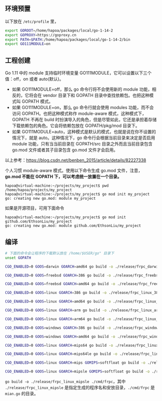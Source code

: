## 环境预置

以下放在 `/etc/profile` 里，

```bash
export GOROOT=/home/hapoa/packages/local/go-1-14-2
export GOPROXY=https://goproxy.cn
export PATH=$PATH:/home/hapoa/packages/local/go-1-14-2/bin
export GO111MODULE=on
```

## 工程创建

Go 1.11 中的 module 支持临时环境变量 GO111MODULE，它可以设置以下三个值：off，on 或者 auto(默认)。

- 如果 GO111MODULE=off，那么 go 命令行将不会使用新的 module 功能，相反的，它将会在 vendor 目录下和 GOPATH 目录中查找依赖包。也把这种模式叫 GOPATH 模式。
- 如果 GO111MODULE=on，那么 go 命令行就会使用 modules 功能，而不会访问 GOPATH。也把这种模式称作 module-aware 模式，这种模式下，GOPATH 不再在 build 时扮演导入的角色，但是尽管如此，它还是承担着存储下载依赖包的角色。它会将依赖包放在 GOPATH/pkg/mod 目录下。
- 如果 GO111MODULE=auto，这种模式是默认的模式，也就是说在你不设置的情况下，就是 auto。这种情况下，go 命令行会根据当前目录来决定是否启用 module 功能，只有当当前目录在 GOPATH/src 目录之外而且当前目录包含 go.mod 文件或者其子目录包含 go.mod 文件才会启用。

以上参考：<https://blog.csdn.net/benben_2015/article/details/82227338>

个人习惯 module-aware 模式。使用以下命令生成 go.mod 文件，注意，**go.mod 不能在 GOPATH 下，可以考虑统一放置在一个目录。**

```shell
hapoa@virtual-machine:~/projects/my_project$ pwd
/home/hapoa/projects/my_project
hapoa@virtual-machine:~/projects/my_project$ go mod init my_project
go: creating new go.mod: module my_project
```

如果是开源项目，可用下面命令

```shell
hapoa@virtual-machine:~/projects/my_project$ go mod init github.com/EthsonLiu/my_project
go: creating new go.mod: module github.com/EthsonLiu/my_project
```

## 编译

```bash
# 下面的命令会让程序的下载默认放在 /home/$USER/go" 目录下
unset GOPATH

CGO_ENABLED=0 GOOS=darwin GOARCH=amd64 go build -o ./release/frpc_darwin_amd64 ./cmd/frpc

CGO_ENABLED=0 GOOS=freebsd GOARCH=386 go build -o ./release/frpc_freebsd_386 ./cmd/frpc

CGO_ENABLED=0 GOOS=freebsd GOARCH=amd64 go build -o ./release/frpc_freebsd_amd64 ./cmd/frpc

CGO_ENABLED=0 GOOS=linux GOARCH=386 go build -o ./release/frpc_linux_386 ./cmd/frpc

CGO_ENABLED=0 GOOS=linux GOARCH=amd64 go build -o ./release/frpc_linux_amd64 ./cmd/frpc

CGO_ENABLED=0 GOOS=linux GOARCH=arm go build -o ./release/frpc_linux_arm ./cmd/frpc

CGO_ENABLED=0 GOOS=linux GOARCH=arm64 go build -o ./release/frpc_linux_arm64 ./cmd/frpc

CGO_ENABLED=0 GOOS=windows GOARCH=386 go build -o ./release/frpc_windows_386.exe ./cmd/frpc

CGO_ENABLED=0 GOOS=windows GOARCH=amd64 go build -o ./release/frpc_windows_amd64.exe ./cmd/frpc

CGO_ENABLED=0 GOOS=linux GOARCH=mips64 go build -o ./release/frpc_linux_mips64 ./cmd/frpc

CGO_ENABLED=0 GOOS=linux GOARCH=mips64le go build -o ./release/frpc_linux_mips64le ./cmd/frpc

CGO_ENABLED=0 GOOS=linux GOARCH=mips GOMIPS=softfloat go build -o ./release/frpc_linux_mips ./cmd/frpc

CGO_ENABLED=0 GOOS=linux GOARCH=mipsle GOMIPS=softfloat go build -o ./release/frpc_linux_mipsle ./cmd/frpc
```

`go build -o ./release/frpc_linux_mipsle ./cmd/frpc`，其中 `./release/frpc_linux_mipsle` 是指定生成的程序名和安放目录，`./cmd/frpc` 是 `mian.go` 的目录。
